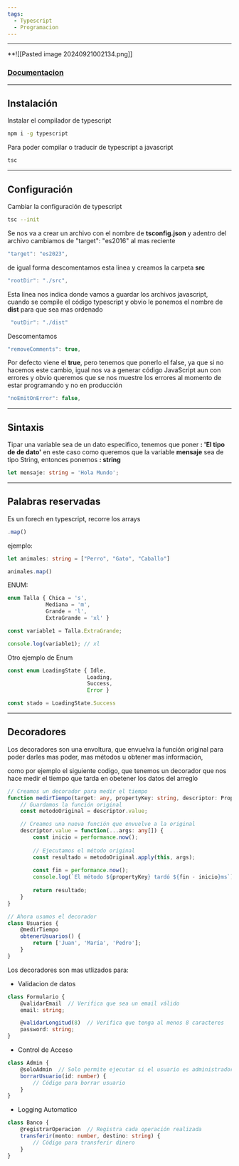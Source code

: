 ```yaml
---
tags:
  - Typescript
  - Programacion
---
```

---
**![[Pasted image 20240921002134.png]]
### [Documentacion](https://www.typescriptlang.org/docs/handbook/typescript-in-5-minutes.html)



---
## Instalación

Instalar el compilador de typescript
```bash
npm i -g typescript
```

Para poder compilar o traducir de typescript a javascript
```bash
tsc
```



---
## Configuración

Cambiar la configuración de typescript
```bash
tsc --init
```

Se nos va a crear un archivo con el nombre de **tsconfig.json** y adentro del archivo 
cambiamos de "target": "es2016" al mas reciente
```typescript
"target": "es2023",
```

de igual forma descomentamos esta linea y creamos la carpeta **src**
```Typescript
"rootDir": "./src",
```

Esta linea nos indica donde vamos a guardar los archivos javascript, cuando se compile el código typescript y obvio le ponemos el nombre de **dist** para que sea mas ordenado
``` Typescript
 "outDir": "./dist"
```

Descomentamos
```Typescript
"removeComments": true,
```

Por defecto viene el **true**, pero tenemos que ponerlo el false, ya que si no hacemos este cambio, igual nos va a generar código JavaScript aun con errores y obvio queremos que se nos muestre los errores al momento de estar programando y no en producción
```Typescript
"noEmitOnError": false,
```



---
## Sintaxis

Tipar una variable sea de un dato especifico, tenemos que poner **: 'El tipo de de dato'** en este caso como queremos que la variable **mensaje** sea de tipo String, entonces ponemos **: string**
```Typescript
let mensaje: string = 'Hola Mundo';
```



---
## Palabras reservadas

Es un forech en typescript, recorre los arrays
```typescript
.map()
```

ejemplo:
```typescript
let animales: string = ["Perro", "Gato", "Caballo"]

animales.map()
```

ENUM:
```Typescript
enum Talla { Chica = 's', 
			Mediana = 'm', 
			Grande = 'l', 
			ExtraGrande = 'xl' }

const variable1 = Talla.ExtraGrande;

console.log(variable1); // xl
```

Otro ejemplo de Enum
```Typescript
const enum LoadingState { Idle, 
						 Loading, 
						 Success, 
						 Error }

const stado = LoadingState.Success
```



---
## Decoradores
Los decoradores son una envoltura, que envuelva la función original para poder darles mas poder, mas métodos u obtener mas información, 

como por ejemplo el siguiente codigo, que tenemos un decorador que nos hace medir el tiempo que tarda en obetener los datos del arreglo
```typescript
// Creamos un decorador para medir el tiempo
function medirTiempo(target: any, propertyKey: string, descriptor: PropertyDescriptor) {
    // Guardamos la función original
    const metodoOriginal = descriptor.value;

    // Creamos una nueva función que envuelve a la original
    descriptor.value = function(...args: any[]) {
        const inicio = performance.now();
        
        // Ejecutamos el método original
        const resultado = metodoOriginal.apply(this, args);
        
        const fin = performance.now();
        console.log(`El método ${propertyKey} tardó ${fin - inicio}ms`);
        
        return resultado;
    }
}

// Ahora usamos el decorador
class Usuarios {
    @medirTiempo
    obtenerUsuarios() {
        return ['Juan', 'María', 'Pedro'];
    }
}
```


Los decoradores son mas utlizados para:

- Validacion de datos
```Typescript
class Formulario {
    @validarEmail  // Verifica que sea un email válido
    email: string;

    @validarLongitud(8)  // Verifica que tenga al menos 8 caracteres
    password: string;
}
```

- Control de Acceso
```Typescript
class Admin {
    @soloAdmin  // Solo permite ejecutar si el usuario es administrador
    borrarUsuario(id: number) {
        // Código para borrar usuario
    }
}
```

- Logging Automatico
```Typescript
class Banco {
    @registrarOperacion  // Registra cada operación realizada
    transferir(monto: number, destino: string) {
        // Código para transferir dinero
    }
}
```

